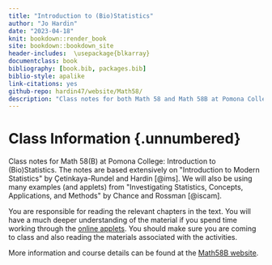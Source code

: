 ```yaml
---
title: "Introduction to (Bio)Statistics"
author: "Jo Hardin"
date: "2023-04-18"
knit: bookdown::render_book
site: bookdown::bookdown_site
header-includes:  \usepackage{blkarray}
documentclass: book
bibliography: [book.bib, packages.bib]
biblio-style: apalike
link-citations: yes
github-repo: hardin47/website/Math58/
description: "Class notes for both Math 58 and Math 58B at Pomona College: Introduction to Statistics and Introduction to Biostatistics.  The notes are based extensively on Introduction to Modern Statistics by Çetinkaya-Rundel and Hardin and Investigating Statistical Concepts, Applications, and Methods by Chance and Rossman."
---
```


# Class Information {.unnumbered}

Class notes for Math 58(B) at Pomona College: Introduction to (Bio)Statistics. The notes are based extensively on "Introduction to Modern Statistics" by Çetinkaya-Rundel and Hardin [@ims]. We will also be using many examples (and applets) from "Investigating Statistics, Concepts, Applications, and Methods" by Chance and Rossman [@iscam].

You are responsible for reading the relevant chapters in the text.  You will have a much deeper understanding of the material if you spend time working through the <a href = "https://www.rossmanchance.com/applets/index2021.html" target = "_blank">online applets</a>. You should make sure you are coming to class and also reading the materials associated with the activities.

More information and course details can be found at the <a href = "https://m58-intro-stats.netlify.app/" target = "_blank">Math58B website</a>.















